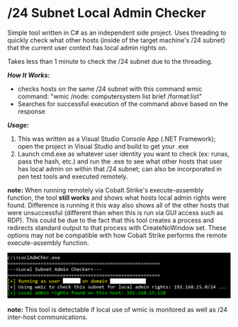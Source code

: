 # /24 Subnet Local Admin Checker

Simple tool written in C# as an independent side project. Uses threading to quickly check what other hosts (inside of the target machine's /24 subnet) that the current user context has local admin rights on.

Takes less than 1 minute to check the /24 subnet due to the threading.

**_How It Works:_**
- checks hosts on the same /24 subnet with this command wmic command: "wmic /node:<host> computersystem list brief /format:list"
- Searches for successful execution of the command above based on the response

**_Usage:_**
1. This was written as a Visual Studio Console App (.NET Framework); open the project in Visual Studio and build to get your .exe
2. Launch cmd.exe as whatever user identity you want to check (ex: runas, pass the hash, etc.) and run the .exe to see what other hosts that user has local admin on within that /24 subnet; can also be incorporated in pen test tools and executed remotely.

**note:** When running remotely via Cobalt Strike's execute-assembly function, the tool **still works** and shows what hosts local admin rights were found. Difference is running it this way also shows all of the other hosts that were unsuccessful (different than when this is run via GUI access such as RDP). This could be due to the fact that this tool creates a process and redirects standard output to that process with CreateNoWindow set. These options may not be compatible with how Cobalt Strike performs the remote execute-assembly function.

![Image](Screenshot1.png)

**note:** This tool is detectable if local use of wmic is monitored as well as /24 inter-host communications.

